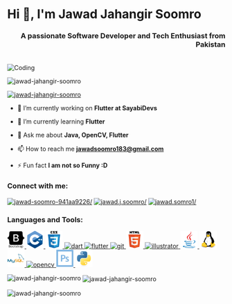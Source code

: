 <h1 align="left">Hi 👋, I'm Jawad Jahangir Soomro</h1>
<h3 align="right">A passionate Software Developer and Tech Enthusiast from Pakistan</h3>
<br>
<img align="center" alt="Coding" width="400" src= "https://media4.giphy.com/media/qgQUggAC3Pfv687qPC/giphy.gif?cid=790b7611023803799219aa393e9f7c12b5dcf72e4d835f87&rid=giphy.gif&ct=g">

<p align="left"> <img src="https://komarev.com/ghpvc/?username=jawad-jahangir-soomro&label=Profile%20views&color=0e75b6&style=flat" alt="jawad-jahangir-soomro" /> </p>

<p align="left"> <a href="https://github.com/ryo-ma/github-profile-trophy"><img src="https://github-profile-trophy.vercel.app/?username=jawad-jahangir-soomro" alt="jawad-jahangir-soomro" /></a> </p>

- 🔭 I’m currently working on **Flutter at SayabiDevs**

- 🌱 I’m currently learning **Flutter**

- 💬 Ask me about **Java, OpenCV, Flutter**

- 📫 How to reach me **jawadsoomro183@gmail.com**

- ⚡ Fun fact **I am not so Funny :D**

<h3 align="left">Connect with me:</h3>
<p align="left">
<a href="https://linkedin.com/in/jawad-soomro-941aa9226/" target="blank"><img align="center" src="https://raw.githubusercontent.com/rahuldkjain/github-profile-readme-generator/master/src/images/icons/Social/linked-in-alt.svg" alt="jawad-soomro-941aa9226/" height="30" width="40" /></a>
<a href="https://fb.com/jawad.j.soomro/" target="blank"><img align="center" src="https://raw.githubusercontent.com/rahuldkjain/github-profile-readme-generator/master/src/images/icons/Social/facebook.svg" alt="jawad.j.soomro/" height="30" width="40" /></a>
<a href="https://instagram.com/jawad.somro1/" target="blank"><img align="center" src="https://raw.githubusercontent.com/rahuldkjain/github-profile-readme-generator/master/src/images/icons/Social/instagram.svg" alt="jawad.somro1/" height="30" width="40" /></a>
</p>

<h3 align="left">Languages and Tools:</h3>
<p align="left"> <a href="https://getbootstrap.com" target="_blank" rel="noreferrer"> <img src="https://raw.githubusercontent.com/devicons/devicon/master/icons/bootstrap/bootstrap-plain-wordmark.svg" alt="bootstrap" width="40" height="40"/> </a> <a href="https://www.w3schools.com/cpp/" target="_blank" rel="noreferrer"> <img src="https://raw.githubusercontent.com/devicons/devicon/master/icons/cplusplus/cplusplus-original.svg" alt="cplusplus" width="40" height="40"/> </a> <a href="https://www.w3schools.com/css/" target="_blank" rel="noreferrer"> <img src="https://raw.githubusercontent.com/devicons/devicon/master/icons/css3/css3-original-wordmark.svg" alt="css3" width="40" height="40"/> </a> <a href="https://dart.dev" target="_blank" rel="noreferrer"> <img src="https://www.vectorlogo.zone/logos/dartlang/dartlang-icon.svg" alt="dart" width="40" height="40"/> </a> <a href="https://flutter.dev" target="_blank" rel="noreferrer"> <img src="https://www.vectorlogo.zone/logos/flutterio/flutterio-icon.svg" alt="flutter" width="40" height="40"/> </a> <a href="https://git-scm.com/" target="_blank" rel="noreferrer"> <img src="https://www.vectorlogo.zone/logos/git-scm/git-scm-icon.svg" alt="git" width="40" height="40"/> </a> <a href="https://www.w3.org/html/" target="_blank" rel="noreferrer"> <img src="https://raw.githubusercontent.com/devicons/devicon/master/icons/html5/html5-original-wordmark.svg" alt="html5" width="40" height="40"/> </a> <a href="https://www.adobe.com/in/products/illustrator.html" target="_blank" rel="noreferrer"> <img src="https://www.vectorlogo.zone/logos/adobe_illustrator/adobe_illustrator-icon.svg" alt="illustrator" width="40" height="40"/> </a> <a href="https://www.java.com" target="_blank" rel="noreferrer"> <img src="https://raw.githubusercontent.com/devicons/devicon/master/icons/java/java-original.svg" alt="java" width="40" height="40"/> </a> <a href="https://www.linux.org/" target="_blank" rel="noreferrer"> <img src="https://raw.githubusercontent.com/devicons/devicon/master/icons/linux/linux-original.svg" alt="linux" width="40" height="40"/> </a> <a href="https://www.mysql.com/" target="_blank" rel="noreferrer"> <img src="https://raw.githubusercontent.com/devicons/devicon/master/icons/mysql/mysql-original-wordmark.svg" alt="mysql" width="40" height="40"/> </a> <a href="https://opencv.org/" target="_blank" rel="noreferrer"> <img src="https://www.vectorlogo.zone/logos/opencv/opencv-icon.svg" alt="opencv" width="40" height="40"/> </a> <a href="https://www.photoshop.com/en" target="_blank" rel="noreferrer"> <img src="https://raw.githubusercontent.com/devicons/devicon/master/icons/photoshop/photoshop-line.svg" alt="photoshop" width="40" height="40"/> </a> <a href="https://www.python.org" target="_blank" rel="noreferrer"> <img src="https://raw.githubusercontent.com/devicons/devicon/master/icons/python/python-original.svg" alt="python" width="40" height="40"/> </a> </p>


<p><img align="left" src="https://github-readme-stats.vercel.app/api/top-langs?username=jawad-jahangir-soomro&show_icons=true&locale=en&layout=compact" alt="jawad-jahangir-soomro" /></p>

<p>&nbsp;<img align="center" src="https://github-readme-stats.vercel.app/api?username=jawad-jahangir-soomro&show_icons=true&locale=en" alt="jawad-jahangir-soomro" /></p>


<p><img align="center" src="https://github-readme-streak-stats.herokuapp.com/?user=jawad-jahangir-soomro&" alt="jawad-jahangir-soomro" /></p>
